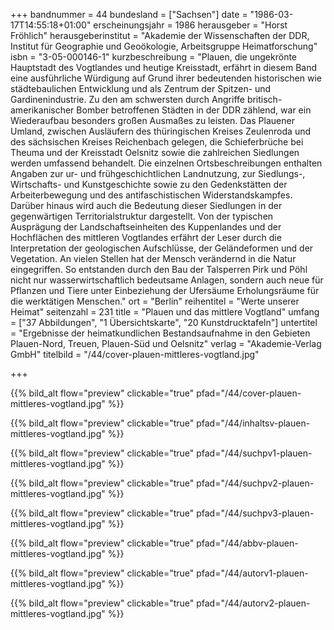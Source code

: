 +++
bandnummer = 44
bundesland = ["Sachsen"]
date = "1986-03-17T14:55:18+01:00"
erscheinungsjahr = 1986
herausgeber = "Horst Fröhlich"
herausgeberinstitut = "Akademie der Wissenschaften der DDR, Institut für Geographie und Geoökologie, Arbeitsgruppe Heimatforschung"
isbn = "3-05-000146-1"
kurzbeschreibung = "Plauen, die ungekrönte Hauptstadt des Vogtlandes und heutige Kreisstadt, erfährt in diesem Band eine ausführliche Würdigung auf Grund ihrer bedeutenden historischen wie städtebaulichen Entwicklung und als Zentrum der Spitzen- und Gardinenindustrie. Zu den am schwersten durch Angriffe britisch-amerikanischer Bomber betroffenen Städten in der DDR zählend, war ein Wiederaufbau besonders großen Ausmaßes zu leisten. Das Plauener Umland, zwischen Ausläufern des thüringischen Kreises Zeulenroda und des sächsischen Kreises Reichenbach gelegen, die Schieferbrüche bei Theuma und der Kreisstadt Oelsnitz sowie die zahlreichen Siedlungen werden umfassend behandelt. Die einzelnen Ortsbeschreibungen enthalten Angaben zur ur- und frühgeschichtlichen Landnutzung, zur Siedlungs-, Wirtschafts- und Kunstgeschichte sowie zu den Gedenkstätten der Arbeiterbewegung und des antifaschistischen Widerstandskampfes. Darüber hinaus wird auch die Bedeutung dieser Siedlungen in der gegenwärtigen Territorialstruktur dargestellt. Von der typischen Ausprägung der Landschaftseinheiten des Kuppenlandes und der Hochflächen des mittleren Vogtlandes erfährt der Leser durch die Interpretation der geologischen Aufschlüsse, der Geländeformen und der Vegetation. An vielen Stellen hat der Mensch verändernd in die Natur eingegriffen. So entstanden durch den Bau der Talsperren Pirk und Pöhl nicht nur wasserwirtschaftlich bedeutsame Anlagen, sondern auch neue für Pflanzen und Tiere unter Einbeziehung der  Ufersäume Erholungsräume für die werktätigen Menschen."
ort = "Berlin"
reihentitel = "Werte unserer Heimat"
seitenzahl = 231
title = "Plauen und das mittlere Vogtland"
umfang = ["37 Abbildungen", "1 Übersichtskarte", "20 Kunstdrucktafeln"]
untertitel = "Ergebnisse der heimatkundlichen Bestandsaufnahme in den Gebieten Plauen-Nord, Treuen, Plauen-Süd und Oelsnitz"
verlag = "Akademie-Verlag GmbH"
titelbild = "/44/cover-plauen-mittleres-vogtland.jpg"

+++

{{% bild_alt flow="preview" clickable="true" pfad="/44/cover-plauen-mittleres-vogtland.jpg" %}}

{{% bild_alt flow="preview" clickable="true" pfad="/44/inhaltsv-plauen-mittleres-vogtland.jpg"   %}}

{{% bild_alt flow="preview" clickable="true" pfad="/44/suchpv1-plauen-mittleres-vogtland.jpg"   %}}

{{% bild_alt flow="preview" clickable="true" pfad="/44/suchpv2-plauen-mittleres-vogtland.jpg"   %}}

{{% bild_alt flow="preview" clickable="true" pfad="/44/suchpv3-plauen-mittleres-vogtland.jpg"   %}}

{{% bild_alt flow="preview" clickable="true" pfad="/44/abbv-plauen-mittleres-vogtland.jpg"   %}}

{{% bild_alt flow="preview" clickable="true" pfad="/44/autorv1-plauen-mittleres-vogtland.jpg"   %}}

{{% bild_alt flow="preview" clickable="true" pfad="/44/autorv2-plauen-mittleres-vogtland.jpg"   %}}